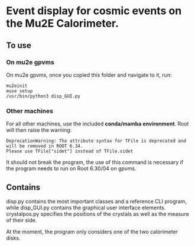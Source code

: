 # Event display for cosmic events on the Mu2E Calorimeter.

## To use

### On mu2e gpvms
On mu2e gpvms, once you copied this folder and navigate to it, run:
```
mu2einit
muse setup
/usr/bin/python3 disp_GUI.py
```
### Other machines
For all other machines, use the included **conda/mamba environment**. Root will then raise the warning:
```
DeprecationWarning: The attribute syntax for TFile is deprecated and will be removed in ROOT 6.34.
Please use TFile["sidet"] instead of TFile.sidet
```
It should not break the program, the use of this command is necessary if the program needs to run on Root 6.30/04 on gpvms.
## Contains
disp.py contains the most important classes and a reference CLI program, while disp_GUI.py contains the graphical user interface elements. crystalpos.py specifies the positions of the crystals as well as the measure of their side.

At the moment, the program only considers one of the two calorimeter disks.
